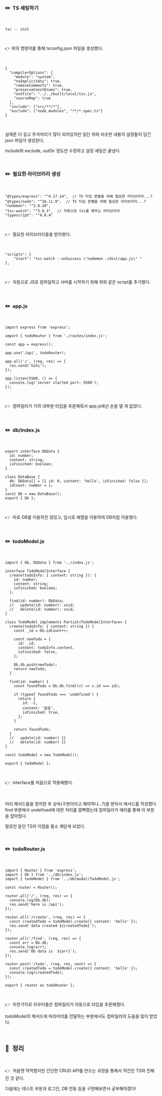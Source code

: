 <br>

### ✏️  TS 세팅하기

<br>

```tsx
tsc -- init
```

<br>

👉 위의 명령어를 통해 tsconfig.json 파일을 생성했다.

<br>

```tsx
{
  "compilerOptions": {
    "module": "system",
    "noImplicitAny": true,
    "removeComments": true,
    "preserveConstEnums": true,
    "outFile": "../../built/local/tsc.js",
    "sourceMap": true
  },
  "include": ["src/**/*"],
  "exclude": ["node_modules", "**/*.spec.ts"]
}
```

<br>

실제론 더 길고 주석처리가 많이 되어있지만 일단 위와 비슷한 내용의 설정들이 담긴 json 파일이 생성된다.

include와 exclude, outDir 정도만 수정하고 설정 세팅은 끝냈다.

<br>

### ✏️  필요한 라이브러리 생성

<br>

```tsx
"@types/express": "^4.17.14",  // TS 타입 판별을 위해 필요한 라이브러리...?
"@types/node": "^18.11.9",  // TS 타입 판별을 위해 필요한 라이브러리...?
"nodemon": "^2.0.20",
"tsc-watch": "^5.0.3",  // 자동으로 tsc를 해주는 라이브러리
"typescript": "^4.8.4"
```

<br>

👉  필요한 라이브러리들을 받아왔다.

<br>

```tsx
"scripts": {
    "start": "tsc-watch --onSuccess \"nodemon ./dist/app.js\" "
},
```

<br>

👉  자동으로 JS로 컴파일하고 서버를 시작하기 위해 위와 같은 script를 추가했다.

<br>

### ✏️  app.js

<br>

```tsx
import express from 'express';

import { todoRouter } from './routes/index.js';

const app = express();

app.use('/api', todoRouter);

app.all('/', (req, res) => {
  res.send('hihi');
});

app.listen(5500, () => {
  console.log('server started port: 5500');
});
```

<br>

👉  컴파일러가 거의 대부분 타입을 추론해줘서 app.js에선 손을 댈 게 없었다.

<br>

### ✏️  db/index.js

<br>

```tsx
export interface DbData {
  id: number;
  content: string;
  isFinished: boolean;
}

class DataBase {
  db: DbData[] = [{ id: 0, content: 'hello', isFinished: false }];
  idCount: number = 1;
}
const Db = new DataBase();
export { Db };
```

<br>

👉  따로 DB를 이용하진 않았고, 임시로 배열을 이용하여 DB처럼 이용했다.

<br>

### ✏️  todoModel.js

<br>

```tsx
import { Db, DbData } from '../index.js';

interface TodoModelInterface {
  create(todoInfo: { content: string }): {
    id: number;
    content: string;
    isFinished: boolean;
  };

  find(id: number): DbData;
  //   update(id: number): void;
  //   delete(id: number): void;
}

class TodoModel implements Partial<TodoModelInterface> {
  create(todoInfo: { content: string }) {
    const _id = Db.idCount++;

    const newTodo = {
      id: _id,
      content: todoInfo.content,
      isFinished: false,
    };

    Db.db.push(newTodo);
    return newTodo;
  }

  find(id: number) {
    const foundTodo = Db.db.find((v) => v.id === id);

    if (typeof foundTodo === 'undefined') {
      return {
        id: -1,
        content: '없음',
        isFinished: true,
      };
    }

    return foundTodo;
  }
  //   update(id: number) {}
  //   delete(id: number) {}
}

const todoModel = new TodoModel();

export { todoModel };
```

<br>

👉  interface를 처음으로 적용해봤다.

<br>

미리 메서드들을 정의한 후 상속(구현이라고 해야하나…?)을 받아서 메서드를 작성했다.
find 부분에서 undefined에 대한 처리를 깜빡했는데 컴파일러가 에러를 통해 이 부분을 잡아줬다.

말로만 듣던 TS의 이점을 몸소 깨닫게 되었다.

<br>

### ✏️  todoRouter.js

<br>

```tsx
import { Router } from 'express';
import { Db } from '../db/index.js';
import { todoModel } from '../db/model/TodoModel.js';

const router = Router();

router.all('/', (req, res) => {
  console.log(Db.db);
  res.send('here is /api');
});

router.all('/create', (req, res) => {
  const createdTodo = todoModel.create({ content: 'hello' });
  res.send(`data created ${createdTodo}`);
});

router.all('/find', (req, res) => {
  const arr = Db.db;
  console.log(arr);
  res.send(`Db data is  ${arr}`);
});

router.post('/todo', (req, res, next) => {
  const createdTodo = todoModel.create({ content: 'hello' });
  console.log(createdTodo);
});

export { router as todoRouter };
```

<br>

👉  마찬가지로 라우터들은 컴파일러가 자동으로 타입을 추론해줬다.

todoModel의 메서드에 파라미터를 전달하는 부분에서도 컴파일러의 도움을 많이 받았다.

<br>

## 📌  정리

<br>

👉  처음엔 막막했지만 간단한 CRUD API를 만드는 과정을 통해서 약간은 TS와 친해진 것 같다.

다음에는 테스트 부분과 로그인, DB 연동 등을 구현해보면서 공부해야겠다!
